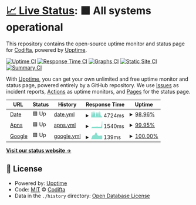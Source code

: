 # [📈 Live Status](https://Codifta.github.io/uptime): <!--live status--> **🟩 All systems operational**

This repository contains the open-source uptime monitor and status page for [Codifta](https://Codifta.github.io/uptime), powered by [Upptime](https://github.com/upptime/upptime).

[![Uptime CI](https://github.com/Codifta/uptime/workflows/Uptime%20CI/badge.svg)](https://github.com/Codifta/uptime/actions?query=workflow%3A%22Uptime+CI%22)
[![Response Time CI](https://github.com/Codifta/uptime/workflows/Response%20Time%20CI/badge.svg)](https://github.com/Codifta/uptime/actions?query=workflow%3A%22Response+Time+CI%22)
[![Graphs CI](https://github.com/Codifta/uptime/workflows/Graphs%20CI/badge.svg)](https://github.com/Codifta/uptime/actions?query=workflow%3A%22Graphs+CI%22)
[![Static Site CI](https://github.com/Codifta/uptime/workflows/Static%20Site%20CI/badge.svg)](https://github.com/Codifta/uptime/actions?query=workflow%3A%22Static+Site+CI%22)
[![Summary CI](https://github.com/Codifta/uptime/workflows/Summary%20CI/badge.svg)](https://github.com/Codifta/uptime/actions?query=workflow%3A%22Summary+CI%22)

With [Upptime](https://upptime.js.org), you can get your own unlimited and free uptime monitor and status page, powered entirely by a GitHub repository. We use [Issues](https://github.com/Codifta/uptime/issues) as incident reports, [Actions](https://github.com/Codifta/uptime/actions) as uptime monitors, and [Pages](https://Codifta.github.io/uptime) for the status page.

<!--start: status pages-->
<!-- This summary is generated by Upptime (https://github.com/upptime/upptime) -->
<!-- Do not edit this manually, your changes will be overwritten -->
<!-- prettier-ignore -->
| URL | Status | History | Response Time | Uptime |
| --- | ------ | ------- | ------------- | ------ |
| <img alt="" src="https://icons.duckduckgo.com/ip3/dubae.vip.ico" height="13"> [Date](https://dubae.vip) | 🟩 Up | [date.yml](https://github.com/Codifta/uptime/commits/HEAD/history/date.yml) | <details><summary><img alt="Response time graph" src="./graphs/date/response-time-week.png" height="20"> 4724ms</summary><br><a href="https://Codifta.github.io/uptime/history/date"><img alt="Response time 2926" src="https://img.shields.io/endpoint?url=https%3A%2F%2Fraw.githubusercontent.com%2FCodifta%2Fuptime%2FHEAD%2Fapi%2Fdate%2Fresponse-time.json"></a><br><a href="https://Codifta.github.io/uptime/history/date"><img alt="24-hour response time 1204" src="https://img.shields.io/endpoint?url=https%3A%2F%2Fraw.githubusercontent.com%2FCodifta%2Fuptime%2FHEAD%2Fapi%2Fdate%2Fresponse-time-day.json"></a><br><a href="https://Codifta.github.io/uptime/history/date"><img alt="7-day response time 4724" src="https://img.shields.io/endpoint?url=https%3A%2F%2Fraw.githubusercontent.com%2FCodifta%2Fuptime%2FHEAD%2Fapi%2Fdate%2Fresponse-time-week.json"></a><br><a href="https://Codifta.github.io/uptime/history/date"><img alt="30-day response time 4451" src="https://img.shields.io/endpoint?url=https%3A%2F%2Fraw.githubusercontent.com%2FCodifta%2Fuptime%2FHEAD%2Fapi%2Fdate%2Fresponse-time-month.json"></a><br><a href="https://Codifta.github.io/uptime/history/date"><img alt="1-year response time 2926" src="https://img.shields.io/endpoint?url=https%3A%2F%2Fraw.githubusercontent.com%2FCodifta%2Fuptime%2FHEAD%2Fapi%2Fdate%2Fresponse-time-year.json"></a></details> | <details><summary><a href="https://Codifta.github.io/uptime/history/date">98.96%</a></summary><a href="https://Codifta.github.io/uptime/history/date"><img alt="All-time uptime 97.64%" src="https://img.shields.io/endpoint?url=https%3A%2F%2Fraw.githubusercontent.com%2FCodifta%2Fuptime%2FHEAD%2Fapi%2Fdate%2Fuptime.json"></a><br><a href="https://Codifta.github.io/uptime/history/date"><img alt="24-hour uptime 100.00%" src="https://img.shields.io/endpoint?url=https%3A%2F%2Fraw.githubusercontent.com%2FCodifta%2Fuptime%2FHEAD%2Fapi%2Fdate%2Fuptime-day.json"></a><br><a href="https://Codifta.github.io/uptime/history/date"><img alt="7-day uptime 98.96%" src="https://img.shields.io/endpoint?url=https%3A%2F%2Fraw.githubusercontent.com%2FCodifta%2Fuptime%2FHEAD%2Fapi%2Fdate%2Fuptime-week.json"></a><br><a href="https://Codifta.github.io/uptime/history/date"><img alt="30-day uptime 99.59%" src="https://img.shields.io/endpoint?url=https%3A%2F%2Fraw.githubusercontent.com%2FCodifta%2Fuptime%2FHEAD%2Fapi%2Fdate%2Fuptime-month.json"></a><br><a href="https://Codifta.github.io/uptime/history/date"><img alt="1-year uptime 97.64%" src="https://img.shields.io/endpoint?url=https%3A%2F%2Fraw.githubusercontent.com%2FCodifta%2Fuptime%2FHEAD%2Fapi%2Fdate%2Fuptime-year.json"></a></details>
| <img alt="" src="https://icons.duckduckgo.com/ip3/sameerjunaid.tk.ico" height="13"> [Apns](https://sameerjunaid.tk) | 🟩 Up | [apns.yml](https://github.com/Codifta/uptime/commits/HEAD/history/apns.yml) | <details><summary><img alt="Response time graph" src="./graphs/apns/response-time-week.png" height="20"> 1540ms</summary><br><a href="https://Codifta.github.io/uptime/history/apns"><img alt="Response time 1217" src="https://img.shields.io/endpoint?url=https%3A%2F%2Fraw.githubusercontent.com%2FCodifta%2Fuptime%2FHEAD%2Fapi%2Fapns%2Fresponse-time.json"></a><br><a href="https://Codifta.github.io/uptime/history/apns"><img alt="24-hour response time 1132" src="https://img.shields.io/endpoint?url=https%3A%2F%2Fraw.githubusercontent.com%2FCodifta%2Fuptime%2FHEAD%2Fapi%2Fapns%2Fresponse-time-day.json"></a><br><a href="https://Codifta.github.io/uptime/history/apns"><img alt="7-day response time 1540" src="https://img.shields.io/endpoint?url=https%3A%2F%2Fraw.githubusercontent.com%2FCodifta%2Fuptime%2FHEAD%2Fapi%2Fapns%2Fresponse-time-week.json"></a><br><a href="https://Codifta.github.io/uptime/history/apns"><img alt="30-day response time 1598" src="https://img.shields.io/endpoint?url=https%3A%2F%2Fraw.githubusercontent.com%2FCodifta%2Fuptime%2FHEAD%2Fapi%2Fapns%2Fresponse-time-month.json"></a><br><a href="https://Codifta.github.io/uptime/history/apns"><img alt="1-year response time 1217" src="https://img.shields.io/endpoint?url=https%3A%2F%2Fraw.githubusercontent.com%2FCodifta%2Fuptime%2FHEAD%2Fapi%2Fapns%2Fresponse-time-year.json"></a></details> | <details><summary><a href="https://Codifta.github.io/uptime/history/apns">99.95%</a></summary><a href="https://Codifta.github.io/uptime/history/apns"><img alt="All-time uptime 68.37%" src="https://img.shields.io/endpoint?url=https%3A%2F%2Fraw.githubusercontent.com%2FCodifta%2Fuptime%2FHEAD%2Fapi%2Fapns%2Fuptime.json"></a><br><a href="https://Codifta.github.io/uptime/history/apns"><img alt="24-hour uptime 99.63%" src="https://img.shields.io/endpoint?url=https%3A%2F%2Fraw.githubusercontent.com%2FCodifta%2Fuptime%2FHEAD%2Fapi%2Fapns%2Fuptime-day.json"></a><br><a href="https://Codifta.github.io/uptime/history/apns"><img alt="7-day uptime 99.95%" src="https://img.shields.io/endpoint?url=https%3A%2F%2Fraw.githubusercontent.com%2FCodifta%2Fuptime%2FHEAD%2Fapi%2Fapns%2Fuptime-week.json"></a><br><a href="https://Codifta.github.io/uptime/history/apns"><img alt="30-day uptime 99.08%" src="https://img.shields.io/endpoint?url=https%3A%2F%2Fraw.githubusercontent.com%2FCodifta%2Fuptime%2FHEAD%2Fapi%2Fapns%2Fuptime-month.json"></a><br><a href="https://Codifta.github.io/uptime/history/apns"><img alt="1-year uptime 68.37%" src="https://img.shields.io/endpoint?url=https%3A%2F%2Fraw.githubusercontent.com%2FCodifta%2Fuptime%2FHEAD%2Fapi%2Fapns%2Fuptime-year.json"></a></details>
| <img alt="" src="https://icons.duckduckgo.com/ip3/www.google.com.ico" height="13"> [Google](https://www.google.com) | 🟩 Up | [google.yml](https://github.com/Codifta/uptime/commits/HEAD/history/google.yml) | <details><summary><img alt="Response time graph" src="./graphs/google/response-time-week.png" height="20"> 139ms</summary><br><a href="https://Codifta.github.io/uptime/history/google"><img alt="Response time 129" src="https://img.shields.io/endpoint?url=https%3A%2F%2Fraw.githubusercontent.com%2FCodifta%2Fuptime%2FHEAD%2Fapi%2Fgoogle%2Fresponse-time.json"></a><br><a href="https://Codifta.github.io/uptime/history/google"><img alt="24-hour response time 360" src="https://img.shields.io/endpoint?url=https%3A%2F%2Fraw.githubusercontent.com%2FCodifta%2Fuptime%2FHEAD%2Fapi%2Fgoogle%2Fresponse-time-day.json"></a><br><a href="https://Codifta.github.io/uptime/history/google"><img alt="7-day response time 139" src="https://img.shields.io/endpoint?url=https%3A%2F%2Fraw.githubusercontent.com%2FCodifta%2Fuptime%2FHEAD%2Fapi%2Fgoogle%2Fresponse-time-week.json"></a><br><a href="https://Codifta.github.io/uptime/history/google"><img alt="30-day response time 129" src="https://img.shields.io/endpoint?url=https%3A%2F%2Fraw.githubusercontent.com%2FCodifta%2Fuptime%2FHEAD%2Fapi%2Fgoogle%2Fresponse-time-month.json"></a><br><a href="https://Codifta.github.io/uptime/history/google"><img alt="1-year response time 129" src="https://img.shields.io/endpoint?url=https%3A%2F%2Fraw.githubusercontent.com%2FCodifta%2Fuptime%2FHEAD%2Fapi%2Fgoogle%2Fresponse-time-year.json"></a></details> | <details><summary><a href="https://Codifta.github.io/uptime/history/google">100.00%</a></summary><a href="https://Codifta.github.io/uptime/history/google"><img alt="All-time uptime 100.00%" src="https://img.shields.io/endpoint?url=https%3A%2F%2Fraw.githubusercontent.com%2FCodifta%2Fuptime%2FHEAD%2Fapi%2Fgoogle%2Fuptime.json"></a><br><a href="https://Codifta.github.io/uptime/history/google"><img alt="24-hour uptime 100.00%" src="https://img.shields.io/endpoint?url=https%3A%2F%2Fraw.githubusercontent.com%2FCodifta%2Fuptime%2FHEAD%2Fapi%2Fgoogle%2Fuptime-day.json"></a><br><a href="https://Codifta.github.io/uptime/history/google"><img alt="7-day uptime 100.00%" src="https://img.shields.io/endpoint?url=https%3A%2F%2Fraw.githubusercontent.com%2FCodifta%2Fuptime%2FHEAD%2Fapi%2Fgoogle%2Fuptime-week.json"></a><br><a href="https://Codifta.github.io/uptime/history/google"><img alt="30-day uptime 100.00%" src="https://img.shields.io/endpoint?url=https%3A%2F%2Fraw.githubusercontent.com%2FCodifta%2Fuptime%2FHEAD%2Fapi%2Fgoogle%2Fuptime-month.json"></a><br><a href="https://Codifta.github.io/uptime/history/google"><img alt="1-year uptime 100.00%" src="https://img.shields.io/endpoint?url=https%3A%2F%2Fraw.githubusercontent.com%2FCodifta%2Fuptime%2FHEAD%2Fapi%2Fgoogle%2Fuptime-year.json"></a></details>

<!--end: status pages-->

[**Visit our status website →**](https://Codifta.github.io/uptime)

## 📄 License

- Powered by: [Upptime](https://github.com/upptime/upptime)
- Code: [MIT](./LICENSE) © [Codifta](https://Codifta.github.io/uptime)
- Data in the `./history` directory: [Open Database License](https://opendatacommons.org/licenses/odbl/1-0/)
